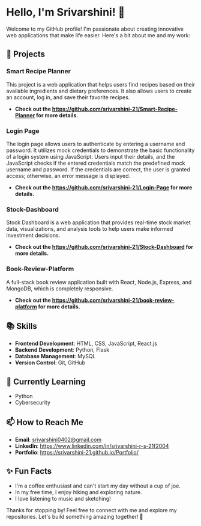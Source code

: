 # Hello, I'm Srivarshini! 👋

Welcome to my GitHub profile! I'm passionate about creating innovative web applications that make life easier. Here's a bit about me and my work:

## 🌟 Projects

### Smart Recipe Planner

This project is a web application that helps users find recipes based on their available ingredients and dietary preferences. It also allows users to create an account, log in, and save their favorite recipes.
- **Check out the https://github.com/srivarshini-21/Smart-Recipe-Planner for more details.**

### Login Page

The login page allows users to authenticate by entering a username and password. It utilizes mock credentials to demonstrate the basic functionality of a login system using JavaScript. Users input their details, and the JavaScript checks if the entered credentials match the predefined mock username and password. If the credentials are correct, the user is granted access; otherwise, an error message is displayed.

- **Check out the https://github.com/srivarshini-21/Login-Page for more details.**

### Stock-Dashboard

Stock Dashboard is a web application that provides real-time stock market data, visualizations, and analysis tools to help users make informed investment decisions.

- **Check out the https://github.com/srivarshini-21/Stock-Dashboard for more details.**

### Book-Review-Platform
A full-stack book review application built with React, Node.js, Express, and MongoDB, which is completely responsive.

- **Check out the https://github.com/srivarshini-21/book-review-platform for more details.**



## 📚 Skills

- **Frontend Development**: HTML, CSS, JavaScript, React.js
- **Backend Development**: Python, Flask
- **Database Management**: MySQL
- **Version Control**: Git, GitHub

## 🌱 Currently Learning

- Python
- Cybersecurity

## 📫 How to Reach Me

- **Email**: srivarshini0402@gmail.com
- **LinkedIn**: https://www.linkedin.com/in/srivarshini-r-s-21f2004
- **Portfolio**: https://srivarshini-21.github.io/Portfolio/

## ✨ Fun Facts

- I'm a coffee enthusiast and can't start my day without a cup of joe.
- In my free time, I enjoy hiking and exploring nature.
- I love listening to music and sketching! 

Thanks for stopping by! Feel free to connect with me and explore my repositories. Let's build something amazing together! 🚀
